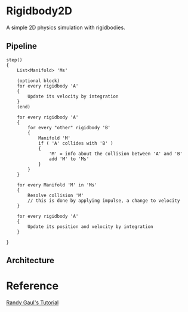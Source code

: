 # Rigidbody2D

A simple 2D physics simulation with rigidbodies.

## Pipeline

```
step()
{
    List<Manifold> 'Ms'

    (optional block)
    for every rigidbody 'A'
    {
        Update its velocity by integration
    }
    (end)

    for every rigidbody 'A'
    {
        for every "other" rigidbody 'B'
        {
            Manifold 'M'
            if ( 'A' collides with 'B' )
            {
                'M' = info about the collision between 'A' and 'B'
                add 'M' to 'Ms'
            }
        }
    }

    for every Manifold 'M' in 'Ms'
    {
        Resolve collision 'M'
        // this is done by applying impulse, a change to velocity
    }

    for every rigidbody 'A'
    {
        Update its position and velocity by integration
    }

}
```

## Architecture



# Reference

[Randy Gaul's Tutorial](https://gamedevelopment.tutsplus.com/series/how-to-create-a-custom-physics-engine--gamedev-12715)